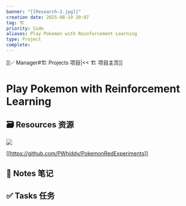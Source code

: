 ```yaml
---
banner: "[[Research-2.jpg]]"
creation date: 2025-08-19 20:07
tag: 🏗️
priority: Side
aliases: Play Pokemon with Reinforcement Learning
type: Project
complete:
---
```

[[✅ Manager#🏗️ Projects 项目|<< 🏗️ 项目主页]]
# Play Pokemon with Reinforcement Learning

## 🗃️ Resources 资源
![](https://www.youtube.com/watch?v=DcYLT37ImBY&t=138s)

[[https://github.com/PWhiddy/PokemonRedExperiments]]
## 📒 Notes 笔记


## ✅  Tasks 任务




